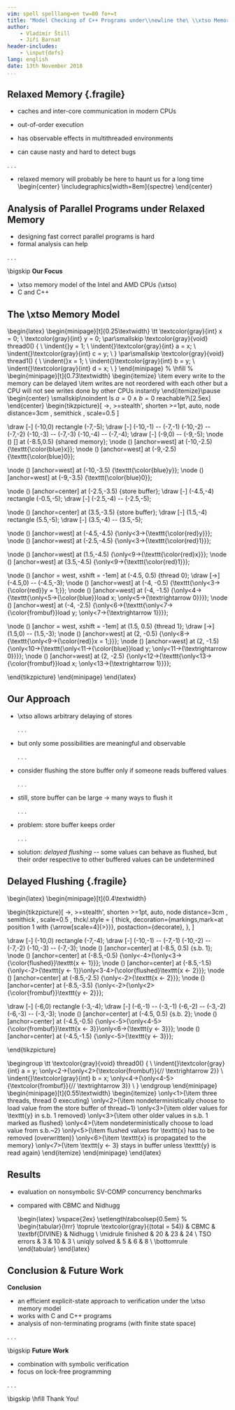 ```yaml
---
vim: spell spelllang=en tw=80 fo+=t
title: "Model Checking of C++ Programs under\\newline the\ \\xtso Memory Model"
author:
    - Vladimír Štill
    - Jiří Barnat
header-includes:
    - \input{defs}
lang: english
date: 13th November 2018
...
```


## Relaxed Memory {.fragile}

- caches and inter-core communication in modern CPUs

* out-of-order execution

- has observable effects in multithreaded environments

- can cause nasty and hard to detect bugs

. . .

- relaxed memory will probably be here to haunt us for a long time
  \begin{center}
      \includegraphics[width=8em]{spectre}
  \end{center}

## Analysis of Parallel Programs under Relaxed Memory

- designing fast correct parallel programs is hard
- formal analysis can help

. . .

\bigskip
**Our Focus**

- \xtso memory model of the Intel and AMD CPUs (\xtso)
- C and C++

## The \xtso Memory Model

\begin{latex}
\begin{minipage}[t]{0.25\textwidth}
\tt
\textcolor{gray}{int} x = 0; \\
\textcolor{gray}{int} y = 0;
\par\smallskip
\textcolor{gray}{void} thread0() \{ \\
\indent{}y = 1; \\
\indent{}\textcolor{gray}{int} a = x; \\
\indent{}\textcolor{gray}{int} c = y; \\
\}
\par\smallskip
\textcolor{gray}{void} thread1() \{ \\
\indent{}x = 1; \\
\indent{}\textcolor{gray}{int} b = y; \\
\indent{}\textcolor{gray}{int} d = x; \\
\}
\end{minipage}
%
\hfill
%
\begin{minipage}[t]{0.73\textwidth}
\begin{itemize}
    \item every write to the memory can be delayed
    \item writes are not reordered with each other but a CPU will not see writes done by
      other CPUs instantly
\end{itemize}\pause
\begin{center}
\smallskip\noindent
Is $a = 0 \land b = 0$ reachable?\\[2.5ex]
\end{center}
\begin{tikzpicture}[ ->, >=stealth', shorten >=1pt, auto, node distance=3cm
                   , semithick
                   , scale=0.5
                   ]

  \draw [-] (-10,0) rectangle (-7,-5);
  \draw [-] (-10,-1) -- (-7,-1)
            (-10,-2) -- (-7,-2)
            (-10,-3) -- (-7,-3)
            (-10,-4) -- (-7,-4);
  \draw [-] (-9,0) -- (-9,-5);
  \node () [] at (-8.5,0.5) {shared memory};
  \node () [anchor=west] at (-10,-2.5)  {\texttt{\color{blue}x}};
  \node () [anchor=west] at (-9,-2.5) {\texttt{\color{blue}0}};

  \node () [anchor=west] at (-10,-3.5)  {\texttt{\color{blue}y}};
  \node () [anchor=west] at (-9,-3.5)  {\texttt{\color{blue}0}};

  \node () [anchor=center] at (-2.5,-3.5) {store buffer};
  \draw [-] (-4.5,-4) rectangle (-0.5,-5);
  \draw [-] (-2.5,-4) -- (-2.5,-5);

  \node () [anchor=center] at (3.5,-3.5) {store buffer};
  \draw [-] (1.5,-4) rectangle (5.5,-5);
  \draw [-] (3.5,-4) -- (3.5,-5);

  \node () [anchor=west] at (-4.5,-4.5)  {\only<3->{\texttt{\color{red}y}}};
  \node () [anchor=west] at (-2.5,-4.5)  {\only<3->{\texttt{\color{red}1}}};

  \node () [anchor=west] at (1.5,-4.5)  {\only<9->{\texttt{\color{red}x}}};
  \node () [anchor=west] at (3.5,-4.5)  {\only<9->{\texttt{\color{red}1}}};

  \node () [anchor = west, xshift = -1em] at (-4.5, 0.5) {thread 0};
  \draw [->] (-4.5,0) -- (-4.5,-3);
  \node () [anchor=west] at (-4, -0.5) {\texttt{\only<3->{\color{red}}y = 1;}};
  \node () [anchor=west] at (-4, -1.5)
      {\only<4->{\texttt{\only<5->{\color{blue}}load x; \only<5->{\textrightarrow 0}}}};
  \node () [anchor=west] at (-4, -2.5)
      {\only<6->{\texttt{\only<7->{\color{frombuf}}load y; \only<7->{\textrightarrow 1}}}};

  \node () [anchor = west, xshift = -1em] at (1.5, 0.5) {thread 1};
  \draw [->] (1.5,0) -- (1.5,-3);
  \node () [anchor=west] at (2, -0.5) {\only<8->{\texttt{\only<9->{\color{red}}x = 1;}}};
  \node () [anchor=west] at (2, -1.5)
      {\only<10->{\texttt{\only<11->{\color{blue}}load y; \only<11->{\textrightarrow 0}}}};
  \node () [anchor=west] at (2, -2.5)
      {\only<12->{\texttt{\only<13->{\color{frombuf}}load x; \only<13->{\textrightarrow 1}}}};

\end{tikzpicture}
\end{minipage}
\end{latex}

## Our Approach

- \xtso allows arbitrary delaying of stores

    . . .

- but only some possibilities are meaningful and observable

    . . .

- consider flushing the store buffer only if someone reads buffered values

    . . .

- still, store buffer can be large $\rightarrow$ many ways to flush it

    . . .

- problem: store buffer keeps order

  . . .

- solution: *delayed flushing* -- some values can behave as flushed, but their order
  respective to other buffered values can be undetermined

## Delayed Flushing {.fragile}

\begin{latex}
\begin{minipage}[t]{0.4\textwidth}

\begin{tikzpicture}[ ->, >=stealth', shorten >=1pt, auto, node distance=3cm
                   , semithick
                   , scale=0.5
                   , thck/.style = { thick, decoration={markings,mark=at position 1 with {\arrow[scale=4]{>}}}, postaction={decorate}, },
                   ]

  \draw [-] (-10,0) rectangle (-7,-4);
  \draw [-] (-10,-1) -- (-7,-1)
            (-10,-2) -- (-7,-2)
            (-10,-3) -- (-7,-3);
  \node () [anchor=center] at (-8.5, 0.5) {s.b. 1};
  \node () [anchor=center] at (-8.5,-0.5) {\only<-4>{\only<3->{\color{flushed}}\texttt{x $\leftarrow$ 1}}};
  \node () [anchor=center] at (-8.5,-1.5) {\only<-2>{\texttt{y $\leftarrow$ 1}}\only<3-4>{\color{flushed}\texttt{x $\leftarrow$ 2}}};
  \node () [anchor=center] at (-8.5,-2.5) {\only<-2>{\texttt{x $\leftarrow$ 2}}};
  \node () [anchor=center] at (-8.5,-3.5) {\only<-2>{\only<2>{\color{frombuf}}\texttt{y $\leftarrow$ 2}}};

  \draw [-] (-6,0) rectangle (-3,-4);
  \draw [-] (-6,-1) -- (-3,-1)
            (-6,-2) -- (-3,-2)
            (-6,-3) -- (-3,-3);
  \node () [anchor=center] at (-4.5, 0.5) {s.b. 2};
  \node () [anchor=center] at (-4.5,-0.5) {\only<-5>{\only<4-5>{\color{frombuf}}\texttt{x $\leftarrow$ 3}}\only<6->{\texttt{y $\leftarrow$ 3}}};
  \node () [anchor=center] at (-4.5,-1.5) {\only<-5>{\texttt{y $\leftarrow$ 3}}};

\end{tikzpicture}

\begingroup
    \tt
    \textcolor{gray}{void} thread0() \{ \\
    \indent{}\textcolor{gray}{int} a = y; \only<2->{\only<2>{\textcolor{frombuf}}{// \textrightarrow 2}} \\
    \indent{}\textcolor{gray}{int} b = x; \only<4->{\only<4-5>{\textcolor{frombuf}}{// \textrightarrow 3}} \\
    \}
\endgroup
\end{minipage}
\begin{minipage}[t]{0.55\textwidth}
    \begin{itemize}
        \only<1>{\item three threads, thread 0 executing}
        \only<2>{\item nondeterministically choose to load value from the store buffer of thread~1}
        \only<3>{\item older values for \texttt{y} in s.b. 1 removed}
        \only<3>{\item other older values in s.b. 1 marked as flushed}
        \only<4>{\item nondeterministically choose to load value from s.b.~2}
        \only<5>{\item flushed values for \texttt{x} has to be removed (overwritten)}
        \only<6>{\item \texttt{x} is propagated to the memory}
        \only<7>{\item \texttt{y $\leftarrow$ 3} stays in buffer unless \texttt{y} is read again}
    \end{itemize}
\end{minipage}
\end{latex}

## Results

- evaluation on nonsymbolic SV-COMP concurrency benchmarks
- compared with CBMC and Nidhugg

    \begin{latex}
    \vspace{2ex}
    \setlength\tabcolsep{0.5em} %
    \begin{tabular}{lrrr} \toprule
        \textcolor{gray}{(total = 54)} & CBMC & \textbf{DIVINE} & Nidhugg \\ \midrule
        finished                & 20   & 23     & 24 \\
        TSO errors              &  3   & 10     &  3 \\
        uniqly solved           &  5   &  6     &  8 \\
        \bottomrule
    \end{tabular}
    \end{latex}

## Conclusion & Future Work


**Conclusion**

- an efficient explicit-state approach to verification under the \xtso memory
  model
- works with C and C++ programs
- analysis of non-terminating programs (with finite state space)

. . .

\bigskip
**Future Work**

- combination with symbolic verification
- focus on lock-free programming

. . .


\bigskip \hfill Thank You!
